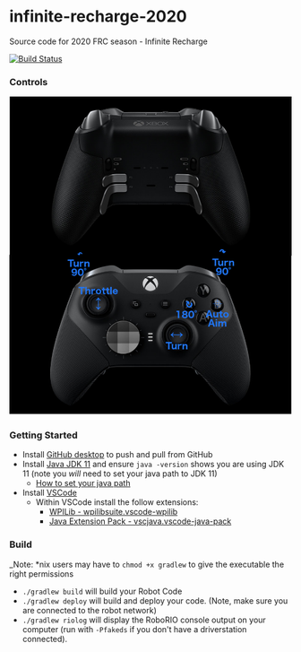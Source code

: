 # infinite-recharge-2020
Source code for 2020 FRC season - Infinite Recharge


[![Build Status](https://travis-ci.org/PearceRobotics/infinite-recharge-2020.svg?branch=master)](https://travis-ci.org/PearceRobotics/infinite-recharge-2020)

### Controls
![controls](images/controls.png)

### Getting Started
- Install [GitHub desktop](https://desktop.github.com/) to push and pull from GitHub
- Install [Java JDK 11](https://www.oracle.com/technetwork/java/javase/downloads/jdk11-downloads-5066655.html) and ensure `java -version` shows you are using JDK 11 (note you *will* need to set your java path to JDK 11)
  - [How to set your java path](https://www.java.com/en/download/help/path.xml)
- Install [VSCode](https://code.visualstudio.com/)
  - Within VSCode install the follow extensions:
    - [WPILib - wpilibsuite.vscode-wpilib](https://marketplace.visualstudio.com/items?itemName=wpilibsuite.vscode-wpilib)
    - [Java Extension Pack - vscjava.vscode-java-pack](https://marketplace.visualstudio.com/items?itemName=vscjava.vscode-java-pack) 

### Build
_Note: *nix users may have to `chmod +x gradlew` to give the executable the right permissions
- ```./gradlew build``` will build your Robot Code
- ```./gradlew deploy``` will build and deploy your code. (Note, make sure you are connected to the robot network)
- ```./gradlew riolog``` will display the RoboRIO console output on your computer (run with `-Pfakeds` if you don't have a driverstation connected).